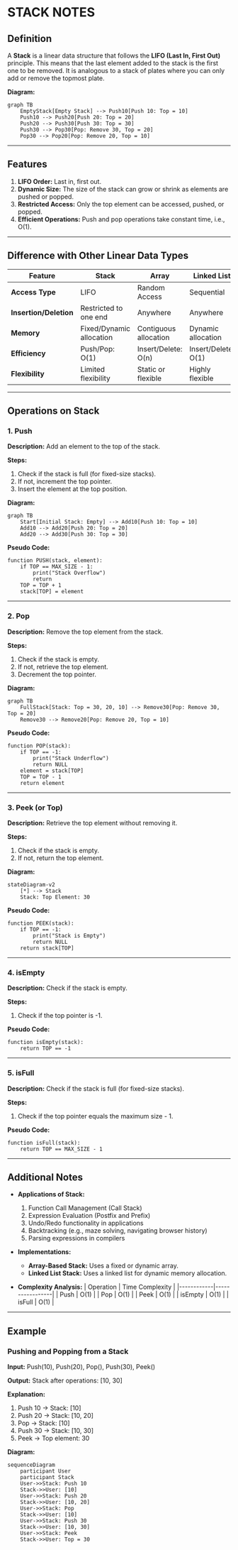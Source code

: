 # STACK NOTES

## Definition
A **Stack** is a linear data structure that follows the **LIFO (Last In, First Out)** principle. This means that the last element added to the stack is the first one to be removed. It is analogous to a stack of plates where you can only add or remove the topmost plate.

**Diagram:**
```mermaid
graph TB
    EmptyStack[Empty Stack] --> Push10[Push 10: Top = 10]
    Push10 --> Push20[Push 20: Top = 20]
    Push20 --> Push30[Push 30: Top = 30]
    Push30 --> Pop30[Pop: Remove 30, Top = 20]
    Pop30 --> Pop20[Pop: Remove 20, Top = 10]
```

---

## Features
1. **LIFO Order:** Last in, first out.
2. **Dynamic Size:** The size of the stack can grow or shrink as elements are pushed or popped.
3. **Restricted Access:** Only the top element can be accessed, pushed, or popped.
4. **Efficient Operations:** Push and pop operations take constant time, i.e., O(1).

---

## Difference with Other Linear Data Types

| Feature                 | Stack                     | Array                     | Linked List            |
|-------------------------|---------------------------|---------------------------|------------------------|
| **Access Type**         | LIFO                     | Random Access             | Sequential             |
| **Insertion/Deletion**  | Restricted to one end    | Anywhere                  | Anywhere               |
| **Memory**              | Fixed/Dynamic allocation | Contiguous allocation     | Dynamic allocation     |
| **Efficiency**          | Push/Pop: O(1)           | Insert/Delete: O(n)       | Insert/Delete: O(1)    |
| **Flexibility**         | Limited flexibility      | Static or flexible        | Highly flexible        |

---

## Operations on Stack

### 1. Push
**Description:** Add an element to the top of the stack.

**Steps:**
1. Check if the stack is full (for fixed-size stacks).
2. If not, increment the top pointer.
3. Insert the element at the top position.

**Diagram:**
```mermaid
graph TB
    Start[Initial Stack: Empty] --> Add10[Push 10: Top = 10]
    Add10 --> Add20[Push 20: Top = 20]
    Add20 --> Add30[Push 30: Top = 30]
```

**Pseudo Code:**
```pseudo
function PUSH(stack, element):
    if TOP == MAX_SIZE - 1:
        print("Stack Overflow")
        return
    TOP = TOP + 1
    stack[TOP] = element
```

---

### 2. Pop
**Description:** Remove the top element from the stack.

**Steps:**
1. Check if the stack is empty.
2. If not, retrieve the top element.
3. Decrement the top pointer.

**Diagram:**
```mermaid
graph TB
    FullStack[Stack: Top = 30, 20, 10] --> Remove30[Pop: Remove 30, Top = 20]
    Remove30 --> Remove20[Pop: Remove 20, Top = 10]
```

**Pseudo Code:**
```pseudo
function POP(stack):
    if TOP == -1:
        print("Stack Underflow")
        return NULL
    element = stack[TOP]
    TOP = TOP - 1
    return element
```

---

### 3. Peek (or Top)
**Description:** Retrieve the top element without removing it.

**Steps:**
1. Check if the stack is empty.
2. If not, return the top element.

**Diagram:**
```mermaid
stateDiagram-v2
    [*] --> Stack
    Stack: Top Element: 30
```

**Pseudo Code:**
```pseudo
function PEEK(stack):
    if TOP == -1:
        print("Stack is Empty")
        return NULL
    return stack[TOP]
```

---

### 4. isEmpty
**Description:** Check if the stack is empty.

**Steps:**
1. Check if the top pointer is -1.

**Pseudo Code:**
```pseudo
function isEmpty(stack):
    return TOP == -1
```

---

### 5. isFull
**Description:** Check if the stack is full (for fixed-size stacks).

**Steps:**
1. Check if the top pointer equals the maximum size - 1.

**Pseudo Code:**
```pseudo
function isFull(stack):
    return TOP == MAX_SIZE - 1
```

---

## Additional Notes
- **Applications of Stack:**
  1. Function Call Management (Call Stack)
  2. Expression Evaluation (Postfix and Prefix)
  3. Undo/Redo functionality in applications
  4. Backtracking (e.g., maze solving, navigating browser history)
  5. Parsing expressions in compilers

- **Implementations:**
  - **Array-Based Stack:** Uses a fixed or dynamic array.
  - **Linked List Stack:** Uses a linked list for dynamic memory allocation.

- **Complexity Analysis:**
  | Operation  | Time Complexity |
  |------------|-----------------|
  | Push       | O(1)            |
  | Pop        | O(1)            |
  | Peek       | O(1)            |
  | isEmpty    | O(1)            |
  | isFull     | O(1)            |

---

## Example
### Pushing and Popping from a Stack
**Input:**
Push(10), Push(20), Pop(), Push(30), Peek()

**Output:**
Stack after operations: [10, 30]

**Explanation:**
1. Push 10 -> Stack: [10]
2. Push 20 -> Stack: [10, 20]
3. Pop -> Stack: [10]
4. Push 30 -> Stack: [10, 30]
5. Peek -> Top element: 30

**Diagram:**
```mermaid
sequenceDiagram
    participant User
    participant Stack
    User->>Stack: Push 10
    Stack->>User: [10]
    User->>Stack: Push 20
    Stack->>User: [10, 20]
    User->>Stack: Pop
    Stack->>User: [10]
    User->>Stack: Push 30
    Stack->>User: [10, 30]
    User->>Stack: Peek
    Stack->>User: Top = 30
```
